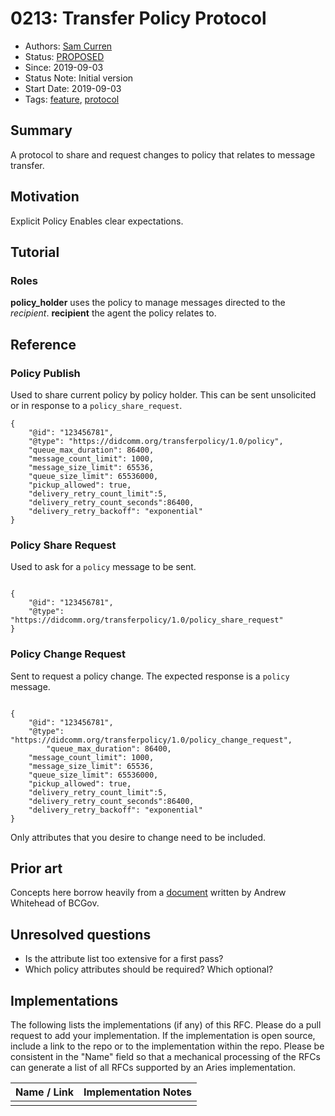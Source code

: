 # 0213: Transfer Policy Protocol
- Authors: [Sam Curren](telegramsam@gmail.com)
- Status: [PROPOSED](/README.md#proposed)
- Since: 2019-09-03
- Status Note: Initial version 
- Start Date: 2019-09-03
- Tags: [feature](/tags.md#feature), [protocol](/tags.md#protocol)

## Summary

A protocol to share and request changes to policy that relates to message transfer.

## Motivation

Explicit Policy Enables clear expectations.

## Tutorial

### Roles

**policy_holder** uses the policy to manage messages directed to the _recipient_.
**recipient** the agent the policy relates to.

## Reference

### Policy Publish
Used to share current policy by policy holder.
This can be sent unsolicited or in response to a `policy_share_request`.
```json=
{
    "@id": "123456781",
    "@type": "https://didcomm.org/transferpolicy/1.0/policy",
    "queue_max_duration": 86400,
    "message_count_limit": 1000,
    "message_size_limit": 65536,
    "queue_size_limit": 65536000,
    "pickup_allowed": true,
    "delivery_retry_count_limit":5,
    "delivery_retry_count_seconds":86400,
    "delivery_retry_backoff": "exponential"
}
```
### Policy Share Request
Used to ask for a `policy` message to be sent.
```json=

{
    "@id": "123456781",
    "@type": "https://didcomm.org/transferpolicy/1.0/policy_share_request"
}
```

### Policy Change Request
Sent to request a policy change. The expected response is a `policy` message.

```json=

{
    "@id": "123456781",
    "@type": "https://didcomm.org/transferpolicy/1.0/policy_change_request",
        "queue_max_duration": 86400,
    "message_count_limit": 1000,
    "message_size_limit": 65536,
    "queue_size_limit": 65536000,
    "pickup_allowed": true,
    "delivery_retry_count_limit":5,
    "delivery_retry_count_seconds":86400,
    "delivery_retry_backoff": "exponential"
}
```
Only attributes that you desire to change need to be included.


## Prior art
Concepts here borrow heavily from a [document](https://hackmd.io/@8VtAqKThQ6mKa9T7JgzIaw/SJw9Ead2N?type=view) written by Andrew Whitehead of BCGov.

## Unresolved questions

- Is the attribute list too extensive for a first pass?
- Which policy attributes should be required? Which optional?
  
## Implementations

The following lists the implementations (if any) of this RFC. Please do a pull request to add your implementation. If the implementation is open source, include a link to the repo or to the implementation within the repo. Please be consistent in the "Name" field so that a mechanical processing of the RFCs can generate a list of all RFCs supported by an Aries implementation.

Name / Link | Implementation Notes
--- | ---
 |  | 
